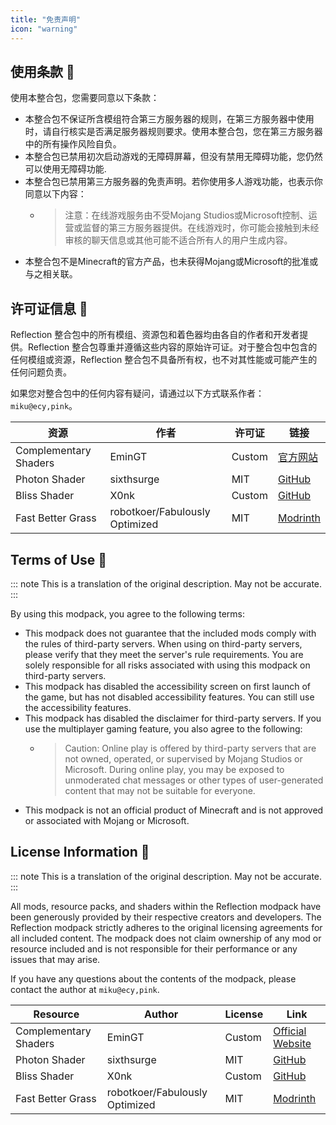 ```yaml
---
title: "免责声明"
icon: "warning"
---
```


## 使用条款 📜

使用本整合包，您需要同意以下条款：

- 本整合包不保证所含模组符合第三方服务器的规则，在第三方服务器中使用时，请自行核实是否满足服务器规则要求。使用本整合包，您在第三方服务器中的所有操作风险自负。
- 本整合包已禁用初次启动游戏的无障碍屏幕，但没有禁用无障碍功能，您仍然可以使用无障碍功能.
- 本整合包已禁用第三方服务器的免责声明。若你使用多人游戏功能，也表示你同意以下内容：
  - > 注意：在线游戏服务由不受Mojang Studios或Microsoft控制、运营或监督的第三方服务器提供。在线游戏时，你可能会接触到未经审核的聊天信息或其他可能不适合所有人的用户生成内容。
- 本整合包不是Minecraft的官方产品，也未获得Mojang或Microsoft的批准或与之相关联。

## 许可证信息 📜

Reflection 整合包中的所有模组、资源包和着色器均由各自的作者和开发者提供。Reflection 整合包尊重并遵循这些内容的原始许可证。对于整合包中包含的任何模组或资源，Reflection 整合包不具备所有权，也不对其性能或可能产生的任何问题负责。

如果您对整合包中的任何内容有疑问，请通过以下方式联系作者：`miku@ecy,pink`。

| 资源 | 作者 | 许可证 | 链接 |
| --- | --- | --- | --- |
| Complementary Shaders | EminGT | Custom | [官方网站](https://www.complementary.dev/shaders/) |
| Photon Shader | sixthsurge | MIT | [GitHub](https://github.com/sixthsurge/photon) |
| Bliss Shader | X0nk | Custom | [GitHub](https://github.com/X0nk/Bliss-Shader) |
| Fast Better Grass | robotkoer/Fabulously Optimized | MIT | [Modrinth](https://modrinth.com/resourcepack/fast-better-grass) |

## Terms of Use 📜

::: note This is a translation of the original description. May not be accurate.
:::

By using this modpack, you agree to the following terms:

- This modpack does not guarantee that the included mods comply with the rules of third-party servers. When using on third-party servers, please verify that they meet the server's rule requirements. You are solely responsible for all risks associated with using this modpack on third-party servers.
- This modpack has disabled the accessibility screen on first launch of the game, but has not disabled accessibility features. You can still use the accessibility features.
- This modpack has disabled the disclaimer for third-party servers. If you use the multiplayer gaming feature, you also agree to the following:
  - > Caution: Online play is offered by third-party servers that are not owned, operated, or supervised by Mojang Studios or Microsoft. During online play, you may be exposed to unmoderated chat messages or other types of user-generated content that may not be suitable for everyone.
- This modpack is not an official product of Minecraft and is not approved or associated with Mojang or Microsoft.


## License Information 📜

::: note This is a translation of the original description. May not be accurate.
:::

All mods, resource packs, and shaders within the Reflection modpack have been generously provided by their respective creators and developers. The Reflection modpack strictly adheres to the original licensing agreements for all included content. The modpack does not claim ownership of any mod or resource included and is not responsible for their performance or any issues that may arise.

If you have any questions about the contents of the modpack, please contact the author at `miku@ecy,pink`.

| Resource | Author | License | Link |
| --- | --- | --- | --- |
| Complementary Shaders | EminGT | Custom | [Official Website](https://www.complementary.dev/shaders/) |
| Photon Shader | sixthsurge | MIT | [GitHub](https://github.com/sixthsurge/photon) |
| Bliss Shader | X0nk | Custom | [GitHub](https://github.com/X0nk/Bliss-Shader) |
| Fast Better Grass | robotkoer/Fabulously Optimized | MIT | [Modrinth](https://modrinth.com/resourcepack/fast-better-grass) |
